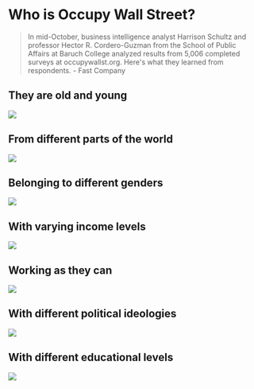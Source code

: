 # Who is Occupy Wall Street?

> In mid-October, business intelligence analyst Harrison Schultz and professor Hector R. Cordero-Guzman from the School of Public Affairs at Baruch College analyzed results from 5,006 completed surveys at occupywallst.org. Here's what they learned from respondents. - Fast Company


## They are old and young
![](http://i.imgur.com/pTursVx.png)

## From different parts of the world
![](http://i.imgur.com/TGFlvBk.png)

## Belonging to different genders
![](http://i.imgur.com/7S6AlgF.png)

## With varying income levels
![](http://i.imgur.com/PkuURGS.png)

## Working as they can
![](http://i.imgur.com/lSO2iJf.png)

## With different political ideologies
![](http://i.imgur.com/PwWmCqT.png)

## With different educational levels
![](http://i.imgur.com/cXmdWPL.png)